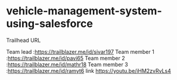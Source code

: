 # vehicle-management-system-using-salesforce

Trailhead URL

Team lead     :https://trailblazer.me/id/sivar197
Team member 1 :https://trailblazer.me/id/pavi65
Team member 2 :https://trailblazer.me/id/mathr18
Team member 3 :https://trailblazer.me/id/ramyt6
link  https://youtu.be/iHM2zvRvLs4
